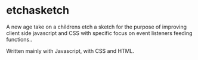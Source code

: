 # etchasketch

A new age take on a childrens etch a sketch for the purpose of improving client side javascript and CSS with specific focus on event listeners feeding functions..

Written mainly with Javascript, with CSS and HTML.
